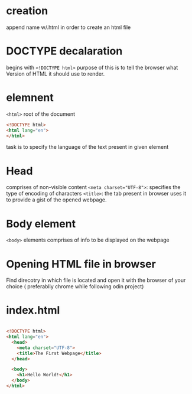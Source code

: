 # creation 
append name w/.html in order to create an html file

# DOCTYPE decalaration

begins with `<!DOCTYPE html>` purpose of this is to tell the browser what Version of HTML it should use to render.

# elemnent

 `<html>` root of the document

```html
<!DOCTYPE html>
<html lang="en">
</html>
```
task is to specify the language of the text present in given element

# Head

comprises of non-visible content
`<meta charset="UTF-8">`: specifies the type of encoding of characters
`<title>`: the tab present in browser uses it to provide a gist of the opened webpage.

# Body element

`<body>` elements comprises of info to be displayed on the webpage

# Opening HTML file in browser

Find direcotry in which file is located and open it with the browser of your choice ( preferablly chrome while following odin project)

# index.html
```html

<!DOCTYPE html>
<html lang="en">
  <head>
    <meta charset="UTF-8">
    <title>The First Webpage</title>
  </head>

  <body>
    <h1>Hello World!</h1>
  </body>
</html>
```

